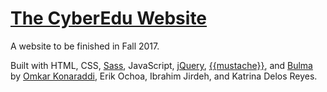 # [The CyberEdu Website](https://erik-ochoa.github.io/CyberEdu-Website/)

A website to be finished in Fall 2017.

Built with HTML, CSS, [Sass](http://sass-lang.com/), JavaScript, [jQuery](https://jquery.com/), [{{mustache}}](https://mustache.github.io/),
and [Bulma](http://bulma.io/) by [Omkar Konaraddi](https://konaraddio.github.io/),
Erik Ochoa,
Ibrahim Jirdeh,
and Katrina Delos Reyes.
